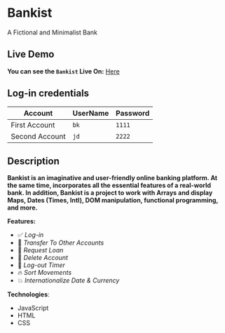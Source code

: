 # Bankist
A Fictional and Minimalist Bank

## Live Demo
**You can see the `Bankist` Live On:** [Here](https://bankist-app-barak-kuzi.netlify.app/)

## Log-in credentials

| Account       | UserName | Password |
| ------------- | -------- | -------- |
| First Account | `bk`     | `1111`   |
| Second Account | `jd`     | `2222`   |

## Description

**Bankist is an imaginative and user-friendly online banking platform. At the same time, incorporates all the essential features of a real-world bank.
In addition, Bankist is a project to work with Arrays and display Maps, Dates (Times, Intl), DOM manipulation, functional programming, and more.**

**Features:**
- ✅ _Log-in_
- 🎉 _Transfer To Other Accounts_
- 🚀 _Request Loan_
- 🎈 _Delete Account_
- 🔁 _Log-out Timer_
- 🔥 _Sort Movements_
- 💥 _Internationalize Date & Currency_

**Technologies**:
- JavaScript
- HTML
- CSS
